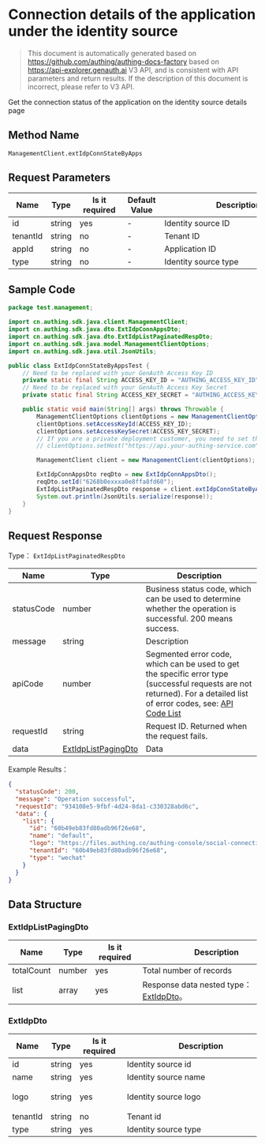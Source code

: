 # Connection details of the application under the identity source

<!--
Warning⚠️:
Do not modify this document directly,
https://github.com/Authing/authing-docs-factory
Use this project to generate
-->

<LastUpdated />

> This document is automatically generated based on https://github.com/authing/authing-docs-factory based on https://api-explorer.genauth.ai V3 API, and is consistent with API parameters and return results. If the description of this document is incorrect, please refer to V3 API.

Get the connection status of the application on the identity source details page

## Method Name

`ManagementClient.extIdpConnStateByApps`

## Request Parameters

| Name     | Type   | <div style="width:80px">Is it required</div> | <div style="width:60px">Default Value</div> | <div style="width:300px">Description</div> | <div style="width:200px">Example Value</div> |
| -------- | ------ | -------------------------------------------- | ------------------------------------------- | ------------------------------------------ | -------------------------------------------- |
| id       | string | yes                                          | -                                           | Identity source ID                         | `6268b0e5e4b9a0e8ffa8fd60`                   |
| tenantId | string | no                                           | -                                           | Tenant ID                                  | `60b49eb83fd80adb96f26e68`                   |
| appId    | string | no                                           | -                                           | Application ID                             | `60b49eb83fd80adb96f26e68`                   |
| type     | string | no                                           | -                                           | Identity source type                       |                                              |

## Sample Code

```java
package test.management;

import cn.authing.sdk.java.client.ManagementClient;
import cn.authing.sdk.java.dto.ExtIdpConnAppsDto;
import cn.authing.sdk.java.dto.ExtIdpListPaginatedRespDto;
import cn.authing.sdk.java.model.ManagementClientOptions;
import cn.authing.sdk.java.util.JsonUtils;

public class ExtIdpConnStateByAppsTest {
    // Need to be replaced with your GenAuth Access Key ID
    private static final String ACCESS_KEY_ID = "AUTHING_ACCESS_KEY_ID";
    // Need to be replaced with your GenAuth Access Key Secret
    private static final String ACCESS_KEY_SECRET = "AUTHING_ACCESS_KEY_SECRET";

    public static void main(String[] args) throws Throwable {
        ManagementClientOptions clientOptions = new ManagementClientOptions();
        clientOptions.setAccessKeyId(ACCESS_KEY_ID);
        clientOptions.setAccessKeySecret(ACCESS_KEY_SECRET);
        // If you are a private deployment customer, you need to set the GenAuth service domain name
        // clientOptions.setHost("https://api.your-authing-service.com");

        ManagementClient client = new ManagementClient(clientOptions);

        ExtIdpConnAppsDto reqDto = new ExtIdpConnAppsDto();
        reqDto.setId("6268b0exxxa0e8ffa8fd60");
        ExtIdpListPaginatedRespDto response = client.extIdpConnStateByApps(reqDto);
        System.out.println(JsonUtils.serialize(response));
    }
}

```

## Request Response

Type： `ExtIdpListPaginatedRespDto`

| Name       | Type                                                   | Description                                                                                                                                                                                                                                                                                                                                    |
| ---------- | ------------------------------------------------------ | ---------------------------------------------------------------------------------------------------------------------------------------------------------------------------------------------------------------------------------------------------------------------------------------------------------------------------------------------- |
| statusCode | number                                                 | Business status code, which can be used to determine whether the operation is successful. 200 means success.                                                                                                                                                                                                                                   |
| message    | string                                                 | Description                                                                                                                                                                                                                                                                                                                                    |
| apiCode    | number                                                 | Segmented error code, which can be used to get the specific error type (successful requests are not returned). For a detailed list of error codes, see: [API Code List](https://api-explorer.genauth.ai/?tag=group/%E5%BC%80%E5%8F%91%E5%87%86%E5%A4%87#tag/%E5%BC%80%E5%8F%91%E5%87%86%E5%A4%87/%E9%94%99%E8%AF%AF%E5%A4%84%E7%90%86/apiCode) |
| requestId  | string                                                 | Request ID. Returned when the request fails.                                                                                                                                                                                                                                                                                                   |
| data       | <a href="#ExtIdpListPagingDto">ExtIdpListPagingDto</a> | Data                                                                                                                                                                                                                                                                                                                                           |

Example Results：

```json
{
  "statusCode": 200,
  "message": "Operation successful",
  "requestId": "934108e5-9fbf-4d24-8da1-c330328abd6c",
  "data": {
    "list": {
      "id": "60b49eb83fd80adb96f26e68",
      "name": "default",
      "logo": "https://files.authing.co/authing-console/social-connections/wechatIdentitySource.svg",
      "tenantId": "60b49eb83fd80adb96f26e68",
      "type": "wechat"
    }
  }
}
```

## Data Structure

### <a id="ExtIdpListPagingDto"></a> ExtIdpListPagingDto

| Name       | Type   | <div style="width:80px">Is it required</div> | <div style="width:300px">Description</div>                      | <div style="width:200px">Example Value</div> |
| ---------- | ------ | -------------------------------------------- | --------------------------------------------------------------- | -------------------------------------------- |
| totalCount | number | yes                                          | Total number of records                                         |                                              |
| list       | array  | yes                                          | Response data nested type：<a href="#ExtIdpDto">ExtIdpDto</a>。 |                                              |

### <a id="ExtIdpDto"></a> ExtIdpDto

| Name     | Type   | <div style="width:80px">Is it required</div> | <div style="width:300px">Description</div> | <div style="width:200px">Example Value</div>                                           |
| -------- | ------ | -------------------------------------------- | ------------------------------------------ | -------------------------------------------------------------------------------------- |
| id       | string | yes                                          | Identity source id                         | `60b49eb83fd80adb96f26e68`                                                             |
| name     | string | yes                                          | Identity source name                       | `default`                                                                              |
| logo     | string | yes                                          | Identity source logo                       | `https://files.authing.co/authing-console/social-connections/wechatIdentitySource.svg` |
| tenantId | string | no                                           | Tenant id                                  | `60b49eb83fd80adb96f26e68`                                                             |
| type     | string | yes                                          | Identity source type                       | `wechat`                                                                               |
